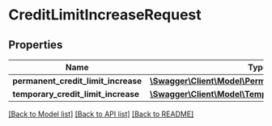 # CreditLimitIncreaseRequest

## Properties
Name | Type | Description | Notes
------------ | ------------- | ------------- | -------------
**permanent_credit_limit_increase** | [**\Swagger\Client\Model\PermanentCreditLimitIncrease**](PermanentCreditLimitIncrease.md) |  | [optional] 
**temporary_credit_limit_increase** | [**\Swagger\Client\Model\TemporaryCreditLimitIncrease**](TemporaryCreditLimitIncrease.md) |  | [optional] 

[[Back to Model list]](../../README.md#documentation-for-models) [[Back to API list]](../../README.md#documentation-for-api-endpoints) [[Back to README]](../../README.md)

